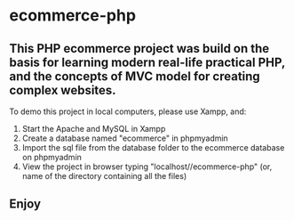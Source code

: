 # ecommerce-php
## This PHP ecommerce project was build on the basis for learning modern real-life practical PHP, and the concepts of MVC model for creating complex websites. 
To demo this project in local computers, please use Xampp, and:
1) Start the Apache and MySQL in Xampp 
2) Create a database named "ecommerce" in phpmyadmin
3) Import the sql file from the database folder to the ecommerce database on phpmyadmin 
4) View the project in browser typing "localhost//ecommerce-php" (or, name of the directory containing all the files)
## Enjoy
